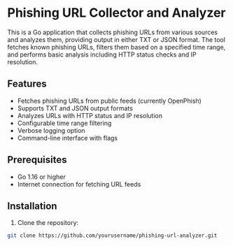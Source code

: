 # Phishing URL Collector and Analyzer

This is a Go application that collects phishing URLs from various sources and analyzes them, providing output in either TXT or JSON format. The tool fetches known phishing URLs, filters them based on a specified time range, and performs basic analysis including HTTP status checks and IP resolution.

## Features

- Fetches phishing URLs from public feeds (currently OpenPhish)
- Supports TXT and JSON output formats
- Analyzes URLs with HTTP status and IP resolution
- Configurable time range filtering
- Verbose logging option
- Command-line interface with flags

## Prerequisites

- Go 1.16 or higher
- Internet connection for fetching URL feeds

## Installation

1. Clone the repository:
```bash
git clone https://github.com/yourusername/phishing-url-analyzer.git
